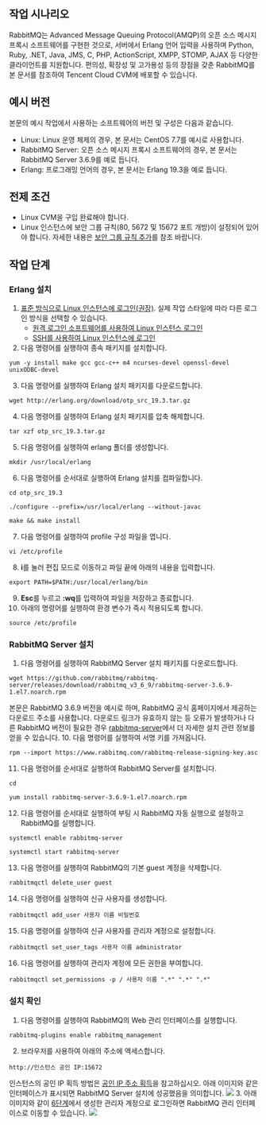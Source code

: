 ## 작업 시나리오
RabbitMQ는 Advanced Message Queuing Protocol(AMQP)의 오픈 소스 메시지 프록시 소프트웨어를 구현한 것으로, 서버에서 Erlang 언어 입력을 사용하며 Python, Ruby, .NET, Java, JMS, C, PHP, ActionScript, XMPP, STOMP, AJAX 등 다양한 클라이언트를 지원합니다. 편의성, 확장성 및 고가용성 등의 장점을 갖춘 RabbitMQ를 본 문서를 참조하여 Tencent Cloud CVM에 배포할 수 있습니다.

## 예시 버전
본문의 예시 작업에서 사용하는 소프트웨어의 버전 및 구성은 다음과 같습니다.
- Linux: Linux 운영 체제의 경우, 본 문서는 CentOS 7.7를 예시로 사용합니다.
- RabbitMQ Server: 오픈 소스 메시지 프록시 소프트웨어의 경우, 본 문서는 RabbitMQ Server 3.6.9를 예로 듭니다.
- Erlang: 프로그래밍 언어의 경우, 본 문서는 Erlang 19.3을 예로 듭니다.


## 전제 조건
- Linux CVM을 구입 완료해야 합니다.
- Linux 인스턴스에 보안 그룹 규칙(80, 5672 및 15672 포트 개방)이 설정되어 있어야 합니다. 자세한 내용은 [보안 그룹 규칙 추가](https://intl.cloud.tencent.com/document/product/213/34272)를 참조 바랍니다.

## 작업 단계
### Erlang 설치
1. [표준 방식으로 Linux 인스턴스에 로그인(권장)](https://intl.cloud.tencent.com/document/product/213/5436). 실제 작업 스타일에 따라 다른 로그인 방식을 선택할 수 있습니다.
	- [원격 로그인 소프트웨어를 사용하여 Linux 인스턴스 로그인](https://intl.cloud.tencent.com/document/product/213/32502)
	- [SSH를 사용하여 Linux 인스턴스에 로그인](https://intl.cloud.tencent.com/document/product/213/32501)
2. 다음 명령어를 실행하여 종속 패키지를 설치합니다.
```
yum -y install make gcc gcc-c++ m4 ncurses-devel openssl-devel unixODBC-devel
```
3. 다음 명령어를 실행하여 Erlang 설치 패키지를 다운로드합니다.
```
wget http://erlang.org/download/otp_src_19.3.tar.gz
```
4. 다음 명령어를 실행하여 Erlang 설치 패키지를 압축 해제합니다.
```
tar xzf otp_src_19.3.tar.gz
```
5. 다음 명령어를 실행하여 erlang 폴더를 생성합니다.
```
mkdir /usr/local/erlang
```
6. 다음 명령어를 순서대로 실행하여 Erlang 설치를 컴파일합니다.
```
cd otp_src_19.3
```
```
./configure --prefix=/usr/local/erlang --without-javac
```
```
make && make install
```
7. 다음 명령어를 실행하여 profile 구성 파일을 엽니다.
```
vi /etc/profile
```
8. **i**를 눌러 편집 모드로 이동하고 파일 끝에 아래의 내용을 입력합니다.
```
export PATH=$PATH:/usr/local/erlang/bin
```
9. **Esc**를 누르고 **:wq**를 입력하여 파일을 저장하고 종료합니다.
10. 아래의 명령어를 실행하여 환경 변수가 즉시 적용되도록 합니다.
```
source /etc/profile
```

### RabbitMQ Server 설치
1. 다음 명령어를 실행하여 RabbitMQ Server 설치 패키지를 다운로드합니다.
```
wget https://github.com/rabbitmq/rabbitmq-server/releases/download/rabbitmq_v3_6_9/rabbitmq-server-3.6.9-1.el7.noarch.rpm
```
본문은 RabbitMQ 3.6.9 버전을 예시로 하며, RabbitMQ 공식 홈페이지에서 제공하는 다운로드 주소를 사용합니다. 다운로드 링크가 유효하지 않는 등 오류가 발생하거나 다른 RabbitMQ 버전이 필요한 경우 [rabbitmq-server](https://github.com/rabbitmq/rabbitmq-server/releases)에서 더 자세한 설치 관련 정보를 얻을 수 있습니다.
10. 다음 명령어를 실행하여 서명 키를 가져옵니다.
```
rpm --import https://www.rabbitmq.com/rabbitmq-release-signing-key.asc
```
11. 다음 명령어를 순서대로 실행하여 RabbitMQ Server를 설치합니다.
```
cd
```
```
yum install rabbitmq-server-3.6.9-1.el7.noarch.rpm
```
12. 다음 명령어를 순서대로 실행하여 부팅 시 RabbitMQ 자동 실행으로 설정하고 RabbitMQ를 실행합니다.
```
systemctl enable rabbitmq-server
```
```
systemctl start rabbitmq-server
```
13. 다음 명령어를 실행하여 RabbitMQ의 기본 guest 계정을 삭제합니다.
```
rabbitmqctl delete_user guest
```
14. <span id="Step6"></span>다음 명령어를 실행하여 신규 사용자를 생성합니다.
```
rabbitmqctl add_user 사용자 이름 비밀번호
```
15. 다음 명령어를 실행하여 신규 사용자를 관리자 계정으로 설정합니다.
```
rabbitmqctl set_user_tags 사용자 이름 administrator
```
16. 다음 명령어를 실행하여 관리자 계정에 모든 권한을 부여합니다.
```
rabbitmqctl set_permissions -p / 사용자 이름 ".*" ".*" ".*"
```


### 설치 확인
1. 다음 명령어를 실행하여 RabbitMQ의 Web 관리 인터페이스를 실행합니다.
```
rabbitmq-plugins enable rabbitmq_management
```
2. 브라우저를 사용하여 아래의 주소에 액세스합니다.
```
http://인스턴스 공인 IP:15672
```
인스턴스의 공인 IP 획득 방법은 [공인 IP 주소 획득](https://intl.cloud.tencent.com/document/product/213/17940)을 참고하십시오.
아래 이미지와 같은 인터페이스가 표시되면 RabbitMQ Server 설치에 성공했음을 의미합니다.
![](https://main.qcloudimg.com/raw/aacb15db11b5cf80dd6b7ba1dc80d331.png)
3. 아래 이미지와 같이 [6단계](#Step6)에서 생성한 관리자 계정으로 로그인하면 RabbitMQ 관리 인터페이스로 이동할 수 있습니다.
![](https://main.qcloudimg.com/raw/7f8d24062541be6ba8b271483343b20a.png)

